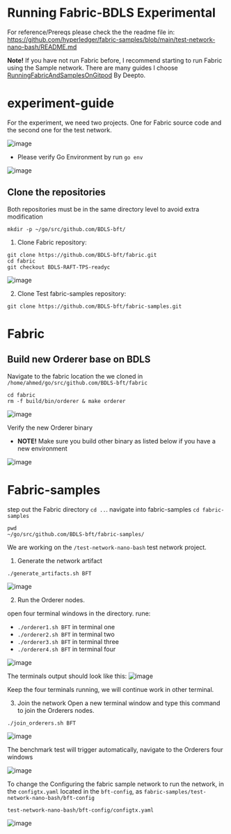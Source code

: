 # Running Fabric-BDLS Experimental 

For reference/Prereqs please check the the readme file in: 
https://github.com/hyperledger/fabric-samples/blob/main/test-network-nano-bash/README.md

**Note!** If you have not run Fabric before, I recommend starting to run Fabric using the Sample network. There are many guides I choose  [RunningFabricAndSamplesOnGitpod](https://github.com/ahmed82/LFX-CLP2023/blob/main/deepto/RunningFabricAndSamplesOnGitpod.md) 
By Deepto.

# experiment-guide
For the experiment, we need two projects. One for Fabric source code and the second one for the test network. 

![image](https://github.com/BDLS-bft/experiment-guide/assets/9446035/ac386ed8-4bbb-4217-8437-ec2e49049dce)

* Please verify Go Environment by run `go env`

![image](https://github.com/BDLS-bft/experiment-guide/assets/9446035/c1505f61-7339-4392-9f00-c37acdb33153)

## Clone the repositories
Both repositories must be in the same directory level to avoid extra modification
```shell
mkdir -p ~/go/src/github.com/BDLS-bft/
```
1. Clone Fabric repository:
```
git clone https://github.com/BDLS-bft/fabric.git
cd fabric
git checkout BDLS-RAFT-TPS-readyc
```
![image](https://github.com/BDLS-bft/experiment-guide/assets/9446035/026e3ca7-101c-4b3e-9565-3690d2c4c108)

2. Clone Test fabric-samples repository:
```
git clone https://github.com/BDLS-bft/fabric-samples.git
```

# Fabric
## Build new Orderer base on BDLS

Navigate to the fabric location the we cloned in `/home/ahmed/go/src/github.com/BDLS-bft/fabric`
```
cd fabric
rm -f build/bin/orderer & make orderer
```
![image](https://github.com/BDLS-bft/experiment-guide/assets/9446035/2c493ea2-fd7d-4009-b65d-580bd4f82fd5)

Verify the new Orderer binary
* **NOTE!** Make sure you build other binary as listed below if you have a new environment 

![image](https://github.com/BDLS-bft/experiment-guide/assets/9446035/1e460c03-883f-4ac9-9664-f8cec2754034)

# Fabric-samples
step out the Fabric directory `cd ..`. navigate into fabric-samples `cd fabric-samples`
```
pwd
~/go/src/github.com/BDLS-bft/fabric-samples/
```
We are working on the `/test-network-nano-bash` test network project.

1. Generate the network artifact
```
./generate_artifacts.sh BFT
```
![image](https://github.com/BDLS-bft/experiment-guide/assets/9446035/a689a995-77a7-4bc5-8fbc-cffb833fdd96)

2. Run the Orderer nodes.

open four terminal windows in the directory. rune:
*  `./orderer1.sh BFT` in terminal one
*  `./orderer2.sh BFT` in terminal two
*  `./orderer3.sh BFT` in terminal three
*  `./orderer4.sh BFT` in terminal four

![image](https://github.com/BDLS-bft/experiment-guide/assets/9446035/03dca8fe-3e19-4095-9052-c7c9a251f079)

The terminals output should look like this:
![image](https://github.com/BDLS-bft/experiment-guide/assets/9446035/89438f21-f4d3-473a-9cea-f3d08d6d9870)

Keep the four terminals running, we will continue work in other terminal.

3. Join the network
Open a new terminal window and type this command to join the Orderers nodes.
```
./join_orderers.sh BFT
```
![image](https://github.com/BDLS-bft/experiment-guide/assets/9446035/89a45eec-f566-4865-b141-93ae03139f16)


The benchmark test will trigger automatically, navigate to the Orderers four windows 

![image](https://github.com/BDLS-bft/experiment-guide/assets/9446035/3e947eab-2b20-4f2e-b0bc-78ce83c7612f)


To change the Configuring the fabric sample network to run the network, in the `configtx.yaml` located in the `bft-config`, as `fabric-samples/test-network-nano-bash/bft-config`
```
test-network-nano-bash/bft-config/configtx.yaml
```
![image](https://github.com/BDLS-bft/experiment-guide/assets/9446035/42883214-956b-40ba-9651-431c17ef7e68)

